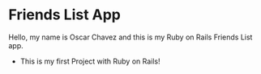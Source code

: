 # Friends List App

Hello, my name is Oscar Chavez and this is my Ruby on Rails Friends List app.

* This is my first Project with Ruby on Rails!
